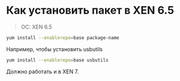 # Как установить пакет в XEN 6.5

> OC: XEN 6.5

```bash
yum install --enablerepo=base package-name
```

Например, чтобы установить usbutils

```bash
yum install --enablerepo=base usbutils
```

Должно работать и в XEN 7.
